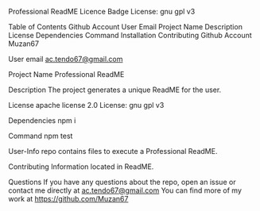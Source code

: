 Professional ReadME
Licence Badge
License: gnu gpl v3

Table of Contents
Github Account
User Email
Project Name
Description
License
Dependencies
Command
Installation
Contributing
Github Account
Muzan67

User email
ac.tendo67@gmail.com

Project Name
Professional ReadME

Description
The project generates a unique ReadME for the user.

License
apache license 2.0 License: gnu gpl v3

Dependencies
npm i

Command
npm test

User-Info
repo contains files to execute a Professional ReadME.

Contributing
Information located in ReadME.

Questions
If you have any questions about the repo, open an issue or contact me directly at ac.tendo67@gmail.com You can find more of my work at https://github.com/Muzan67